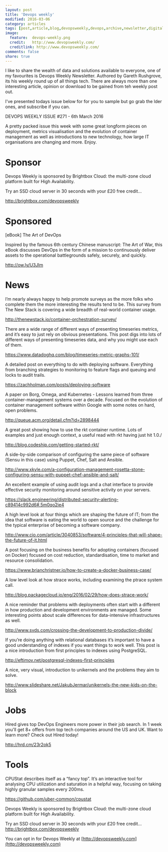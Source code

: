 ```yaml
---
layout: post
title: 'Devops weekly'
modified: 2016-03-06
category: articles
tags: [post,article,blog,devopsweekly,devops,archive,newsletter,digitaladept]
image:
  feature:  devops-weekly.png
  credit:   http://www.devopsweekly.com/
  creditlink: http://www.devopsweekly.com/
comments: false
share: true
---
```


I like to share the wealth of data and solutions available to everyone, one of my favourites is Devops Weekly Newsletter. Authored by Gareth Rushgrove, its his weekly round up of all things tech. There are always more than one interesting article, opinion or download to be gained from teh weekly post out.

I've presented todays issue below for for you to sample but go grab the lder ones, and subscribe if you can.  


DEVOPS WEEKLY
ISSUE #271 - 6th March 2016

A pretty packed issue this week with some great longform pieces on deployment, metrics visualisation and the evolution of container management as well as introductions to new technology, how large IT organisations are changing and more. Enjoy.


Sponsor
======

Devops Weekly is sponsored by Brightbox Cloud: the multi-zone cloud platform built for High Availability.

Try an SSD cloud server in 30 seconds with your £20 free credit…

http://brightbox.com/devopsweekly


Sponsored
========

[eBook] The Art of DevOps

Inspired by the famous 6th century Chinese manuscript: The Art of War, this eBook discusses DevOps in the form of a mission to continuously deliver assets to the operational battlegrounds safely, securely, and quickly.

http://ow.ly/U3Jlm


News
====

I’m nearly always happy to help promote surveys as the more folks who complete them the more interesting the results tend to be. This survey from The New Stack is covering a wide breadth of real-world container usage.

http://thenewstack.io/container-orchestration-survey/


There are a wide range of different ways of presenting timeseries metrics, and it’s easy to just rely on obvious presentations. This post digs into lots of different ways of presenting timeseries data, and why you might use each of them.

https://www.datadoghq.com/blog/timeseries-metric-graphs-101/


A detailed post on everything to do with deploying software. Everything from branching strategies to monitoring to feature flags and queuing and locks to audit trails.

https://zachholman.com/posts/deploying-software


A paper on Borg, Omega, and Kubernetes - Lessons learned from three container-management systems over a decade. Focused on the evolution of container management software within Google with some notes on hard, open problems.

http://queue.acm.org/detail.cfm?id=2898444


A great post showing how to use the rkt container runtime. Lots of examples and just enough context, a useful read with rkt having just hit 1.0./

http://blog.codeship.com/getting-started-rkt/


A side-by-side comparison of configuring the same piece of software (Sensu in this case) using Puppet, Chef, Salt and Ansible.

http://www.xkyle.com/a-configuration-management-rosetta-stone-configuring-sensu-with-puppet-chef-ansible-and-salt/


An excellent example of using audit logs and a chat interface to provide effective security monitoring around sensitive activity on your servers.

https://slack.engineering/distributed-security-alerting-c89414c992d6#.5m0qo2ie4


A high level look at four things which are shaping the future of IT; from the idea that software is eating the world to open source and the challenge for the typical enterprise of becoming a software company.

http://www.cio.com/article/3040853/software/4-principles-that-will-shape-the-future-of-it.html


A post focusing on the business benefits for adopting containers (focused on Docker) focused on cost reduction, standardisation, time to market and resource consolidation.

https://www.brianchristner.io/how-to-create-a-docker-business-case/


A low level look at how strace works, including examining the ptrace system call.

http://blog.packagecloud.io/eng/2016/02/29/how-does-strace-work/


A nice reminder that problems with deployments often start with a different in how production and development environments are managed. Some interesting points about scale differences for data-intensive infrastructures as well.

http://www.svds.com/crossing-the-development-to-production-divide/


If you’re doing anything with relational databases it’s important to have a good understanding of indexes if you want things to work well. This post is a nice introduction from first principles to indexes using PostgreSQL.

http://eftimov.net/postgresql-indexes-first-principles


A nice, very visual, introduction to unikernels and the problems they aim to solve.

http://www.slideshare.net/JakubJermar/unikernels-the-new-kids-on-the-block


Jobs
====

Hired gives top DevOps Engineers more power in their job search. In 1 week you'll get 8+ offers from top tech companies around the US and UK. Want to learn more? Check out Hired today!

http://hrd.cm/23r2ok5


Tools
=====

CPUStat describes itself as a “fancy top”. It’s an interactive tool for analysing CPU utilization and saturation in a helpful way, focusing on taking highly granular samples every 200ms.

https://github.com/uber-common/cpustat


Devops Weekly is sponsored by Brightbox Cloud: the multi-zone cloud platform built for High Availability.

Try an SSD cloud server in 30 seconds with your £20 free credit…
http://brightbox.com/devopsweekly


You can opt in for Devops Weekly at [http://devopsweekly.com](http://devopsweekly.com)

[jekyll]:    http://jekyllrb.com
